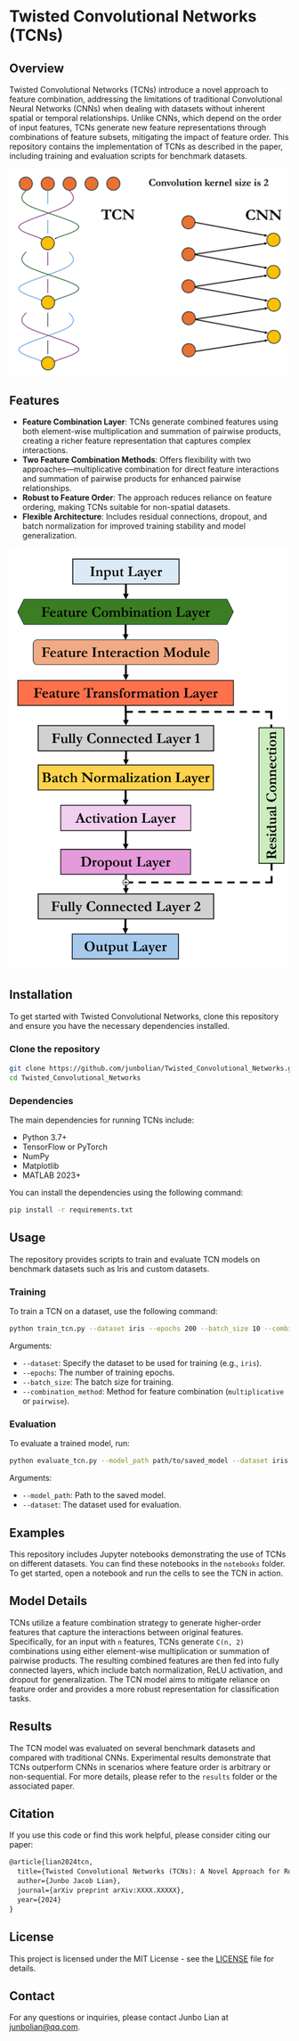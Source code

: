 # Twisted Convolutional Networks (TCNs)

## Overview

Twisted Convolutional Networks (TCNs) introduce a novel approach to feature combination, addressing the limitations of traditional Convolutional Neural Networks (CNNs) when dealing with datasets without inherent spatial or temporal relationships. Unlike CNNs, which depend on the order of input features, TCNs generate new feature representations through combinations of feature subsets, mitigating the impact of feature order. This repository contains the implementation of TCNs as described in the paper, including training and evaluation scripts for benchmark datasets.

![TCN vs CNN Comparison](TCN.vs.CNN.png)

## Features

- **Feature Combination Layer**: TCNs generate combined features using both element-wise multiplication and summation of pairwise products, creating a richer feature representation that captures complex interactions.
- **Two Feature Combination Methods**: Offers flexibility with two approaches—multiplicative combination for direct feature interactions and summation of pairwise products for enhanced pairwise relationships.
- **Robust to Feature Order**: The approach reduces reliance on feature ordering, making TCNs suitable for non-spatial datasets.
- **Flexible Architecture**: Includes residual connections, dropout, and batch normalization for improved training stability and model generalization.

![TCN_Architecture](TCN_Architecture.png)

## Installation

To get started with Twisted Convolutional Networks, clone this repository and ensure you have the necessary dependencies installed.

### Clone the repository

```bash
git clone https://github.com/junbolian/Twisted_Convolutional_Networks.git
cd Twisted_Convolutional_Networks
```

### Dependencies

The main dependencies for running TCNs include:

- Python 3.7+
- TensorFlow or PyTorch
- NumPy
- Matplotlib
- MATLAB 2023+

You can install the dependencies using the following command:

```bash
pip install -r requirements.txt
```

## Usage

The repository provides scripts to train and evaluate TCN models on benchmark datasets such as Iris and custom datasets.

### Training

To train a TCN on a dataset, use the following command:

```bash
python train_tcn.py --dataset iris --epochs 200 --batch_size 10 --combination_method pairwise
```

Arguments:

- `--dataset`: Specify the dataset to be used for training (e.g., `iris`).
- `--epochs`: The number of training epochs.
- `--batch_size`: The batch size for training.
- `--combination_method`: Method for feature combination (`multiplicative` or `pairwise`).

### Evaluation

To evaluate a trained model, run:

```bash
python evaluate_tcn.py --model_path path/to/saved_model --dataset iris
```

Arguments:

- `--model_path`: Path to the saved model.
- `--dataset`: The dataset used for evaluation.

## Examples

This repository includes Jupyter notebooks demonstrating the use of TCNs on different datasets. You can find these notebooks in the `notebooks` folder. To get started, open a notebook and run the cells to see the TCN in action.

## Model Details

TCNs utilize a feature combination strategy to generate higher-order features that capture the interactions between original features. Specifically, for an input with `n` features, TCNs generate `C(n, 2)` combinations using either element-wise multiplication or summation of pairwise products. The resulting combined features are then fed into fully connected layers, which include batch normalization, ReLU activation, and dropout for generalization. The TCN model aims to mitigate reliance on feature order and provides a more robust representation for classification tasks.

## Results

The TCN model was evaluated on several benchmark datasets and compared with traditional CNNs. Experimental results demonstrate that TCNs outperform CNNs in scenarios where feature order is arbitrary or non-sequential. For more details, please refer to the `results` folder or the associated paper.

## Citation

If you use this code or find this work helpful, please consider citing our paper:

```latex
@article{lian2024tcn,
  title={Twisted Convolutional Networks (TCNs): A Novel Approach for Robust Feature Combination in Non-Spatial Datasets},
  author={Junbo Jacob Lian},
  journal={arXiv preprint arXiv:XXXX.XXXXX},
  year={2024}
}
```

## License

This project is licensed under the MIT License - see the [LICENSE](LICENSE) file for details.

## Contact

For any questions or inquiries, please contact Junbo Lian at [junbolian@qq.com](mailto:junbolian@qq.com).
